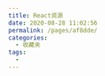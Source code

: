 ```yaml
---
title: React资源
date: 2020-08-28 11:02:56
permalink: /pages/af8dde/
categories: 
  - 收藏夹
tags: 
  - 
---
```

